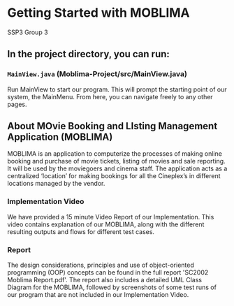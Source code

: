 # Getting Started with MOBLIMA
SSP3 Group 3

## In the project directory, you can run:

### `MainView.java` (Moblima-Project/src/MainView.java)

Run MainView to start our program. This will prompt the starting point of our system, the MainMenu.
From here, you can navigate freely to any other pages.


## About MOvie Booking and LIsting Management Application (MOBLIMA)

MOBLIMA is an application to computerize the processes of making online booking and purchase of movie tickets, listing of movies and sale reporting. It will be used by the moviegoers and cinema staff. The application acts as a centralized ‘location’ for making bookings for all the Cineplex’s in different locations managed by the vendor.

### Implementation Video
We have provided a 15 minute Video Report of our Implementation. This video contains explanation of our MOBLIMA, along with the different resulting outputs and flows for different test cases.

### Report
The design considerations, principles and use of object-oriented programming (OOP) concepts can be found in the full report 'SC2002 Moblima Report.pdf'. The report also includes a detailed UML Class Diagram for the MOBLIMA, followed by screenshots of some test runs of our program that are not included in our Implementation Video.
